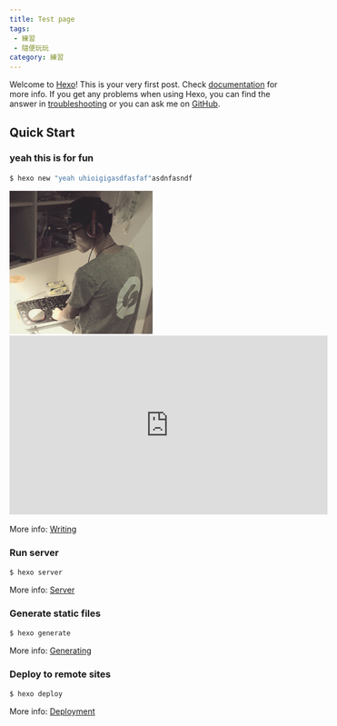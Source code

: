 ```yaml
---
title: Test page
tags: 
 - 練習
 - 隨便玩玩
category: 練習
---
```

Welcome to [Hexo](https://hexo.io/)! This is your very first post. Check [documentation](https://hexo.io/docs/) for more info. If you get any problems when using Hexo, you can find the answer in [troubleshooting](https://hexo.io/docs/troubleshooting.html) or you can ask me on [GitHub](https://github.com/hexojs/hexo/issues).

## Quick Start

### yeah this is for fun

``` bash
$ hexo new "yeah uhioigigasdfasfaf"asdnfasndf
```
<img src="https://raw.githubusercontent.com/ariesxie/play/master/img/mypicture.jpg" width="50%" height="50%">

<iframe width="560" height="315" src="https://www.youtube.com/embed/kmNHKTZkvAQ" frameborder="0" allowfullscreen></iframe>

More info: [Writing](https://hexo.io/docs/writing.html)

### Run server

``` bash
$ hexo server
```

More info: [Server](https://hexo.io/docs/server.html)

### Generate static files

``` bash
$ hexo generate
```

More info: [Generating](https://hexo.io/docs/generating.html)

### Deploy to remote sites

``` bash
$ hexo deploy
```

More info: [Deployment](https://hexo.io/docs/deployment.html)

